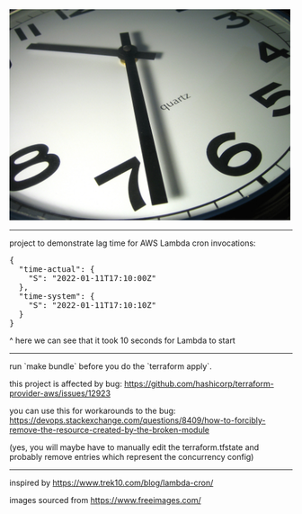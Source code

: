 <img src="time.jpg" alt="clock image" width="500"/>
<hr>
project to demonstrate lag time for AWS Lambda cron invocations:
<pre>{
  "time-actual": {
    "S": "2022-01-11T17:10:00Z"
  },
  "time-system": {
    "S": "2022-01-11T17:10:10Z"
  }
}</pre>
^ here we can see that it took 10 seconds for Lambda to start
<hr>
run `make bundle` before you do the `terraform apply`. 

this project is affected by bug: https://github.com/hashicorp/terraform-provider-aws/issues/12923


you can use this for workarounds to the bug: https://devops.stackexchange.com/questions/8409/how-to-forcibly-remove-the-resource-created-by-the-broken-module

(yes, you will maybe have to manually edit the terraform.tfstate and probably remove entries which represent the concurrency config)

<hr>

inspired by https://www.trek10.com/blog/lambda-cron/

images sourced from https://www.freeimages.com/
